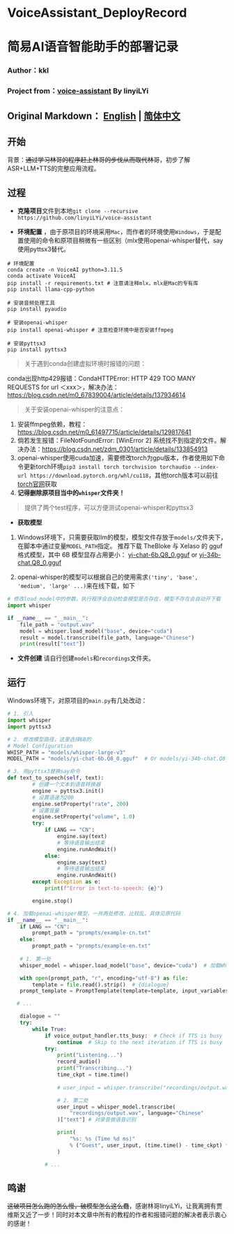 # VoiceAssistant_DeployRecord
# 简易AI语音智能助手的部署记录
### Author：kkl
###  Project from：[voice-assistant](https://github.com/linyiLYi/voice-assistant) By linyiLYi

Original Markdown： [English](README-EN.md) | [简体中文](README-CN.md)
---

## 开始
背景：~~通过学习林哥的程序赶上林哥的步伐从而取代林哥~~，初步了解ASR+LLM+TTS的完整应用流程。

## 过程

- **克隆项目**文件到本地`git clone --recursive https://github.com/linyiLYi/voice-assistant`

- **环境配置** ，由于原项目的环境采用`Mac`，而作者的环境使用`Windows`，于是配置使用的命令和原项目稍微有一些区别（mlx使用openai-whisper替代，say使用pyttsx3替代。

```
# 环境配置
conda create -n VoiceAI python=3.11.5
conda activate VoiceAI
pip install -r requirements.txt # 注意请注释mlx，mlx是Mac的专有库
pip install llama-cpp-python

# 安装音频处理工具
pip install pyaudio

# 安装openai-whisper
pip install openai-whisper # 注意检查环境中是否安装ffmpeg

# 安装pyttsx3
pip install pyttsx3
```

> 关于遇到conda创建虚拟环境时报错的问题：

conda出现http429报错：CondaHTTPError: HTTP 429 TOO MANY REQUESTS for url ＜xxx＞，解决办法：https://blog.csdn.net/m0_67839004/article/details/137934614


> 关于安装openai-whisper的注意点：

1. 安装ffmpeg依赖，教程：https://blog.csdn.net/m0_61497715/article/details/129817641
2. 倘若发生报错：FileNotFoundError: [WinError 2] 系统找不到指定的文件。解决办法：https://blog.csdn.net/zdm_0301/article/details/133854913
3. openai-whisper使用cuda加速，需要修改torch为gpu版本，作者使用如下命令更新torch环境`pip3 install torch torchvision torchaudio --index-url https://download.pytorch.org/whl/cu118`，其他torch版本可以前往[torch官网](https://pytorch.org/)获取
4. **记得删除原项目当中的`whisper`文件夹！**

> 提供了两个test程序，可以方便测试openai-whisper和pyttsx3

- **获取模型**

1. Windows环境下，只需要获取llm的模型，模型文件存放于`models/`文件夹下，在脚本中通过变量`MODEL_PATH`指定。 推荐下载 TheBloke 与 XeIaso 的 gguf 格式模型，其中 6B 模型显存占用更小：
[yi-chat-6b.Q8_0.gguf](https://huggingface.co/XeIaso/yi-chat-6B-GGUF/blob/main/yi-chat-6b.Q8_0.gguf) or [yi-34b-chat.Q8_0.gguf](https://huggingface.co/TheBloke/Yi-34B-Chat-GGUF/blob/main/yi-34b-chat.Q8_0.gguf)

2. openai-whisper的模型可以根据自己的使用需求`('tiny', 'base', 'medium', 'large' ...)`来在线下载，如下
```python
# 修改load_model中的参数，执行程序会自动检查模型是否存在，模型不存在会自动开下载
import whisper

if __name__ == "__main__":
    file_path = "output.wav"
    model = whisper.load_model("base", device="cuda")
    result = model.transcribe(file_path, language="Chinese")
    print(result["text"])
```

- **文件创建**
请自行创建`models`和`recordings`文件夹。

## 运行

Windows环境下，对原项目的`main.py`有几处改动：

```python
# 1. 引入
import whisper
import pyttsx3
```

```python
# 2. 修改模型路径，这里选择6B的
# Model Configuration
WHISP_PATH = "models/whisper-large-v3"
MODEL_PATH = "models/yi-chat-6b.Q8_0.gguf"  # Or models/yi-34b-chat.Q8_0.gguf
```

```python
# 3. 用pyttsx3替换say命令
def text_to_speech(self, text):
        # 创建一个文本到语音转换器
        engine = pyttsx3.init()
        # 设置语速为200
        engine.setProperty("rate", 200)
        # 设置音量
        engine.setProperty("volume", 1.0)
        try:
            if LANG == "CN":
                engine.say(text)
                # 等待语音输出结束
                engine.runAndWait()
            else:
                engine.say(text)
                # 等待语音输出结束
                engine.runAndWait()
        except Exception as e:
            print(f"Error in text-to-speech: {e}")

        engine.stop()
```

```python
# 4. 加载openai-whisper模型，一共两处修改，比较乱，具体见原代码
if __name__ == "__main__":
    if LANG == "CN":
        prompt_path = "prompts/example-cn.txt"
    else:
        prompt_path = "prompts/example-en.txt"
    
    # 1. 第一处
    whisper_model = whisper.load_model("base", device="cuda")  # 加载Whisper模型

    with open(prompt_path, "r", encoding="utf-8") as file:
        template = file.read().strip()  # {dialogue}
    prompt_template = PromptTemplate(template=template, input_variables=["dialogue"])

   # ...

    dialogue = ""
    try:
        while True:
            if voice_output_handler.tts_busy:  # Check if TTS is busy
                continue  # Skip to the next iteration if TTS is busy
            try:
                print("Listening...")
                record_audio()
                print("Transcribing...")
                time_ckpt = time.time()
                
                # user_input = whisper.transcribe("recordings/output.wav", path_or_hf_repo=WHISP_PATH)["text"]

                # 2. 第二处
                user_input = whisper_model.transcribe(
                    "recordings/output.wav", language="Chinese"
                )["text"] # 对录音做语音识别

                print(
                    "%s: %s (Time %d ms)"
                    % ("Guest", user_input, (time.time() - time_ckpt) * 1000)
                )

            # ...

```

## 鸣谢
~~这破项目怎么跑的怎么慢，破模型怎么这么蠢~~，感谢林哥linyiLYi，让我离拥有贾维斯又近了一步！同时对本文章中所有的教程的作者和报错问题的解决者表示衷心的感谢！






